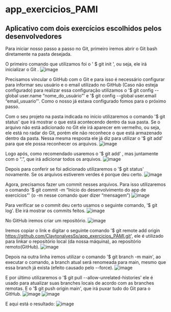 # app_exercicios_PAMI
## Aplicativo com dois exercícios escolhidos pelos desenvolvedores

Para iniciar nosso passo a passo no Git, primeiro iremos abrir o Git bash diretamente na pasta desejada.

O primeiro comando que utilizamos foi o ' $ git init ', ou seja, ele irá inicializar o Git .
![image](https://github.com/ClaytonalvesSs/app_exercicios_PAMI/assets/127456560/3616d65d-4ad1-4459-b10c-28250cdf0cec)

Precisamos vincular o GitHub com o Git e para isso é necessário configurar para informar seu usuário e o email utilizado no GitHub (Caso não esteja configurado) para realizar essa configuração utilizamos o '$ git config --global user.name “nome_do_usuário”' e '$ git config --global user.email “email_usuario”'. Como o nosso já estava configurado fomos para o próximo passo.

Com o seu projeto na pasta indicada no início utilizaremos o comando '$ git status' que irá mostrar o que está acontecendo dentro da sua pasta. Se o arquivo não está adicionado no Git ele irá aparecer em vermelho, ou seja, ele está no radar do Git, porém ele não reconhece o que está armazenado dentro da pasta. Nessa mesma resposta ele já diz para utilizar o '$ git add' para que ele possa reconhecer os arquivos.
![image](https://github.com/ClaytonalvesSs/app_exercicios_PAMI/assets/127456560/cc8d38b4-14c4-4a5e-a5a0-85e9d01db045)

Logo após, como recomendado usaremos o '$ git add' , mas juntamente com o “.”, que irá adicionar todos os arquivos. 
![image](https://github.com/ClaytonalvesSs/app_exercicios_PAMI/assets/127456560/3c4162cd-fb43-4ec0-937b-eb8a1ff761a7)

Depois para conferir se foi adicionado utilizaremos o '$ git status' novamente. Se os arquivos estiverem verdes é porque deu certo.
![image](https://github.com/ClaytonalvesSs/app_exercicios_PAMI/assets/127456560/f68e21ce-14f0-435b-a59e-e027a394f915)

Agora, precisamos fazer um commit nesses arquivos. Para isso utilizaremos o comando '$ git commit -m “Início do desenvolvimento do app de exercícios”' (o -m nesse comando quer dizer “mensagem”)
![image](https://github.com/ClaytonalvesSs/app_exercicios_PAMI/assets/127456560/40fab2ed-7f01-42a5-b75b-5664f5002ebb)

Para verificar se o commit deu certo usamos o seguinte comando, '$ git log'. Ele irá mostrar os commits feitos.
![image](https://github.com/ClaytonalvesSs/app_exercicios_PAMI/assets/127456560/125facf2-48bf-4df1-9050-44380bb9c797)

No GitHub iremos criar um repositório.
![image](https://github.com/ClaytonalvesSs/app_exercicios_PAMI/assets/127456560/fd8b10f6-296d-4e50-87cd-1be44be5b930)

Iremos copiar o link e digitar o seguinte comando '$ git remote add origin https://github.com/ClaytonalvesSs/app_exercicios_PAMI.git', ele é utilizado para linkar o repositório local (da nossa máquina), ao repositório remoto(GitHub).
![image](https://github.com/ClaytonalvesSs/app_exercicios_PAMI/assets/127456560/2d6900a7-8f79-48d1-8bb9-b5ad532e9273)
 
Depois na outra linha iremos utilizar o comando '$ git branch -m main', ao executar o comando, a branch atual será renomeada para main, mesmo que essa branch já exista (efeito causado pelo --force). 
![image](https://github.com/ClaytonalvesSs/app_exercicios_PAMI/assets/127456560/b6748aa2-ab26-49cb-a364-4aa40f5af677)

E por último utilizaremos o '$ git pull --allow-unrelated-histories' ele é usado para atualizar suas branches locais de acordo com as branches remotas. E o '$ git push origin main', que irá puxar tudo do Git para o GitHub.
![image](https://github.com/ClaytonalvesSs/app_exercicios_PAMI/assets/127456560/df7ced93-997f-40c7-9460-d13418f79952)
![image](https://github.com/ClaytonalvesSs/app_exercicios_PAMI/assets/127456560/27121381-69af-4a62-b56f-1a60fb9e12fe)

E aqui está o resultado:
![image](https://github.com/ClaytonalvesSs/app_exercicios_PAMI/assets/127456560/3a84d953-4e8a-4e26-85f4-5d0c782e6d6d)




